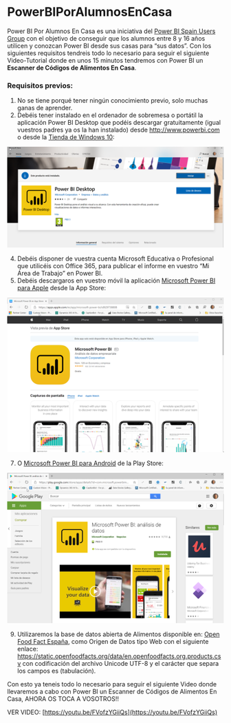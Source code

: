 # PowerBIPorAlumnosEnCasa
Power BI Por Alumnos En Casa es una iniciativa del [Power BI Spain Users Group](https://www.pbiusergroup.com/madrid) con el objetivo de conseguir que los alumnos entre 8 y 16 años utilicen y conozcan Power BI desde sus casas para “sus datos”. Con los siguientes requisitos tendreis todo lo necesario para seguir el siguiente Video-Tutorial donde en unos 15 minutos tendremos con Power BI un **Escanner de Códigos de Alimentos En Casa**.

### Requisitos previos:
1.	No se tiene porqué tener ningún conocimiento previo, solo muchas ganas de aprender.
2.	Debéis tener instalado en el ordenador de sobremesa o portátil la aplicación Power BI Desktop que podéis descargar gratuitamente (igual vuestros padres ya os la han instalado) desde http://www.powerbi.com o desde la [Tienda de Windows 10](https://www.microsoft.com/es-es/p/power-bi-desktop/9ntxr16hnw1t):

![PBIDesktopMicrosoftStore](pbidesktopmicrosoftstore.png)

4.	Debéis disponer de vuestra cuenta Microsoft Educativa o Profesional que utilicéis con Office 365, para publicar el informe en vuestro “Mi Área de Trabajo” en Power BI.
5.	Debéis descargaros en vuestro móvil la aplicación [Microsoft Power BI para Apple](https://apps.apple.com/es/app/microsoft-power-bi/id929738808) desde la App Store:

![PBIAppStore](pbiappstore.png)

7.	O [Microsoft Power BI para Android](https://play.google.com/store/apps/details?id=com.microsoft.powerbim&hl=es_419) de la Play Store:

![PBIPlayStore](pbiplaystore.png)

9.	Utilizaremos la base de datos abierta de Alimentos disponible en: [Open Food Fact España](https://es.openfoodfacts.org/data), como Origen de Datos tipo Web con el siguiente enlace:  https://static.openfoodfacts.org/data/en.openfoodfacts.org.products.csv con codificación del archivo Unicode UTF-8 y el carácter que separa los campos es <tab> (tabulación).

Con esto ya teneis todo lo necesario para seguir el siguiente Video donde llevaremos a cabo con Power BI un Escanner de Códigos de Alimentos En Casa, AHORA OS TOCA A VOSOTROS!!

VER VIDEO: [https://youtu.be/FVofzYGiiQs](https://youtu.be/FVofzYGiiQs)

